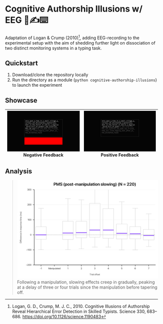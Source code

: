 # Cognitive Authorship Illusions w/ EEG 🧠✍️⌨️

Adaptation of Logan & Crump (2010)[^1], adding EEG-recording to the experimental setup with the aim of shedding further light on dissociation of two distinct monitoring systems in a typing task.

## Quickstart
1. Download/clone the repository locally
2. Run the directory as a module (`python cognitive-authorship-illusions`) to launch the experiment

## Showcase
![](showcase/demo_negative_feedback.png) Negative Feedback | ![](showcase/demo_positive_feedback.png) Positive Feedback |
:---:|:---:|

## Analysis
>![](showcase/post_manipulation_slowing.png)
>Following a manipulation, slowing effects creep in gradually, peaking at a delay of three or four trials since the manipulation before tapering off.

[^1]: Logan, G. D., Crump, M. J. C., 2010. Cognitive Illusions of Authorship Reveal Hierarchical Error Detection in Skilled Typists. Science 330, 683–686. https://doi.org/10.1126/science.1190483